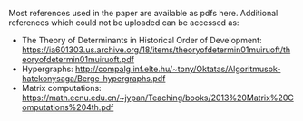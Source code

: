 Most references used in the paper are available as pdfs here. Additional references which could not be uploaded can be accessed as:
- The Theory of Determinants in Historical Order of Development: https://ia601303.us.archive.org/18/items/theoryofdetermin01muiruoft/theoryofdetermin01muiruoft.pdf
- Hypergraphs: http://compalg.inf.elte.hu/~tony/Oktatas/Algoritmusok-hatekonysaga/Berge-hypergraphs.pdf
- Matrix computations: https://math.ecnu.edu.cn/~jypan/Teaching/books/2013%20Matrix%20Computations%204th.pdf
